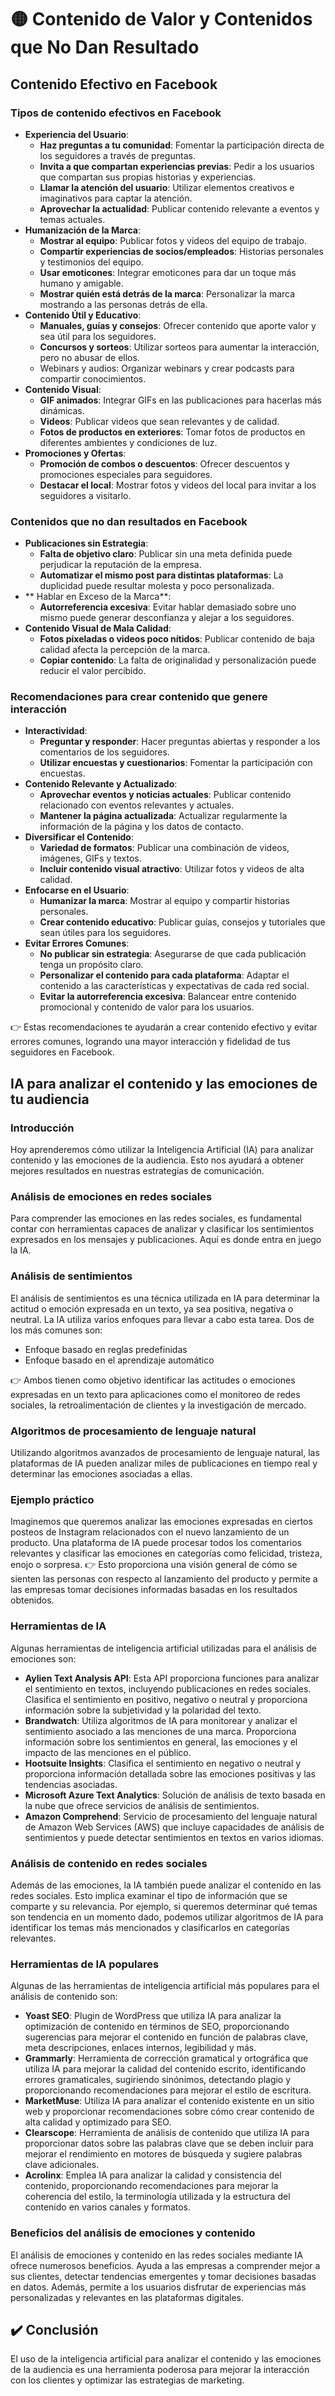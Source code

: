 # 🟡 Contenido de Valor y Contenidos que No Dan Resultado

## Contenido Efectivo en Facebook

### Tipos de contenido efectivos en Facebook
- **Experiencia del Usuario**:
    - **Haz preguntas a tu comunidad**: Fomentar la participación directa de los seguidores a través de preguntas.
    - **Invita a que compartan experiencias previas**: Pedir a los usuarios que compartan sus propias historias y experiencias.
    - **Llamar la atención del usuario**: Utilizar elementos creativos e imaginativos para captar la atención.
    - **Aprovechar la actualidad**: Publicar contenido relevante a eventos y temas actuales.
- **Humanización de la Marca**:
    - **Mostrar al equipo**: Publicar fotos y videos del equipo de trabajo.
    - **Compartir experiencias de socios/empleados**: Historias personales y testimonios del equipo.
    - **Usar emoticones**: Integrar emoticones para dar un toque más humano y amigable.
    - **Mostrar quién está detrás de la marca**: Personalizar la marca mostrando a las personas detrás de ella.
- **Contenido Útil y Educativo**:
    - **Manuales, guías y consejos**: Ofrecer contenido que aporte valor y sea útil para los seguidores.
    - **Concursos y sorteos**: Utilizar sorteos para aumentar la interacción, pero no abusar de ellos.
    - Webinars y audios: Organizar webinars y crear podcasts para compartir conocimientos.
- **Contenido Visual**:
    - **GIF animados**: Integrar GIFs en las publicaciones para hacerlas más dinámicas.
    - **Videos**: Publicar videos que sean relevantes y de calidad.
    - **Fotos de productos en exteriores**: Tomar fotos de productos en diferentes ambientes y condiciones de luz.
- **Promociones y Ofertas**:
    - **Promoción de combos o descuentos**: Ofrecer descuentos y promociones especiales para seguidores.
    - **Destacar el local**: Mostrar fotos y videos del local para invitar a los seguidores a visitarlo.


### Contenidos que no dan resultados en Facebook
- **Publicaciones sin Estrategia**:
    - **Falta de objetivo claro**: Publicar sin una meta definida puede perjudicar la reputación de la empresa.
    - **Automatizar el mismo post para distintas plataformas**: La duplicidad puede resultar molesta y poco personalizada.
- ** Hablar en Exceso de la Marca**:
    - **Autorreferencia excesiva**: Evitar hablar demasiado sobre uno mismo puede generar desconfianza y alejar a los seguidores.
- **Contenido Visual de Mala Calidad**:
    - **Fotos pixeladas o videos poco nítidos**: Publicar contenido de baja calidad afecta la percepción de la marca.
    - **Copiar contenido**: La falta de originalidad y personalización puede reducir el valor percibido.

### Recomendaciones para crear contenido que genere interacción
- **Interactividad**:
    - **Preguntar y responder**: Hacer preguntas abiertas y responder a los comentarios de los seguidores.
    - **Utilizar encuestas y cuestionarios**: Fomentar la participación con encuestas.
- **Contenido Relevante y Actualizado**:
    - **Aprovechar eventos y noticias actuales**: Publicar contenido relacionado con eventos relevantes y actuales.
    - **Mantener la página actualizada**: Actualizar regularmente la información de la página y los datos de contacto.
- **Diversificar el Contenido**:
    - **Variedad de formatos**: Publicar una combinación de videos, imágenes, GIFs y textos.
    - **Incluir contenido visual atractivo**: Utilizar fotos y videos de alta calidad.
- **Enfocarse en el Usuario**:
    - **Humanizar la marca**: Mostrar al equipo y compartir historias personales.
    - **Crear contenido educativo**: Publicar guías, consejos y tutoriales que sean útiles para los seguidores.
- **Evitar Errores Comunes**:
    - **No publicar sin estrategia**: Asegurarse de que cada publicación tenga un propósito claro.
    - **Personalizar el contenido para cada plataforma**: Adaptar el contenido a las características y expectativas de cada red social.
    - **Evitar la autorreferencia excesiva**: Balancear entre contenido promocional y contenido de valor para los usuarios.

👉 Estas recomendaciones te ayudarán a crear contenido efectivo y evitar errores comunes, logrando una mayor interacción y fidelidad de tus seguidores en Facebook.


## IA para analizar el contenido y las emociones de tu audiencia

### Introducción
Hoy aprenderemos cómo utilizar la Inteligencia Artificial (IA) para analizar contenido y las emociones de la audiencia. Esto nos ayudará a obtener mejores resultados en nuestras estrategias de comunicación.

### Análisis de emociones en redes sociales
Para comprender las emociones en las redes sociales, es fundamental contar con herramientas capaces de analizar y clasificar los sentimientos expresados en los mensajes y publicaciones. Aquí es donde entra en juego la IA.

### Análisis de sentimientos
El análisis de sentimientos es una técnica utilizada en IA para determinar la actitud o emoción expresada en un texto, ya sea positiva, negativa o neutral. La IA utiliza varios enfoques para llevar a cabo esta tarea. Dos de los más comunes son:
- Enfoque basado en reglas predefinidas
- Enfoque basado en el aprendizaje automático

👉 Ambos tienen como objetivo identificar las actitudes o emociones expresadas en un texto para aplicaciones como el monitoreo de redes sociales, la retroalimentación de clientes y la investigación de mercado.

### Algoritmos de procesamiento de lenguaje natural
Utilizando algoritmos avanzados de procesamiento de lenguaje natural, las plataformas de IA pueden analizar miles de publicaciones en tiempo real y determinar las emociones asociadas a ellas.

### Ejemplo práctico
Imaginemos que queremos analizar las emociones expresadas en ciertos posteos de Instagram relacionados con el nuevo lanzamiento de un producto. Una plataforma de IA puede procesar todos los comentarios relevantes y clasificar las emociones en categorías como felicidad, tristeza, enojo o sorpresa. 
👉 Esto proporciona una visión general de cómo se sienten las personas con respecto al lanzamiento del producto y permite a las empresas tomar decisiones informadas basadas en los resultados obtenidos.

### Herramientas de IA
Algunas herramientas de inteligencia artificial utilizadas para el análisis de emociones son:
- **Aylien Text Analysis API**: Esta API proporciona funciones para analizar el sentimiento en textos, incluyendo publicaciones en redes sociales. Clasifica el sentimiento en positivo, negativo o neutral y proporciona información sobre la subjetividad y la polaridad del texto.
- **Brandwatch**: Utiliza algoritmos de IA para monitorear y analizar el sentimiento asociado a las menciones de una marca. Proporciona información sobre los sentimientos en general, las emociones y el impacto de las menciones en el público.
- **Hootsuite Insights**: Clasifica el sentimiento en negativo o neutral y proporciona información detallada sobre las emociones positivas y las tendencias asociadas.
- **Microsoft Azure Text Analytics**: Solución de análisis de texto basada en la nube que ofrece servicios de análisis de sentimientos.
- **Amazon Comprehend**: Servicio de procesamiento del lenguaje natural de Amazon Web Services (AWS) que incluye capacidades de análisis de sentimientos y puede detectar sentimientos en textos en varios idiomas.

### Análisis de contenido en redes sociales
Además de las emociones, la IA también puede analizar el contenido en las redes sociales. Esto implica examinar el tipo de información que se comparte y su relevancia. Por ejemplo, si queremos determinar qué temas son tendencia en un momento dado, podemos utilizar algoritmos de IA para identificar los temas más mencionados y clasificarlos en categorías relevantes.

### Herramientas de IA populares
Algunas de las herramientas de inteligencia artificial más populares para el análisis de contenido son:
- **Yoast SEO**: Plugin de WordPress que utiliza IA para analizar la optimización de contenido en términos de SEO, proporcionando sugerencias para mejorar el contenido en función de palabras clave, meta descripciones, enlaces internos, legibilidad y más.
- **Grammarly**: Herramienta de corrección gramatical y ortográfica que utiliza IA para mejorar la calidad del contenido escrito, identificando errores gramaticales, sugiriendo sinónimos, detectando plagio y proporcionando recomendaciones para mejorar el estilo de escritura.
- **MarketMuse**: Utiliza IA para analizar el contenido existente en un sitio web y proporcionar recomendaciones sobre cómo crear contenido de alta calidad y optimizado para SEO.
- **Clearscope**: Herramienta de análisis de contenido que utiliza IA para proporcionar datos sobre las palabras clave que se deben incluir para mejorar el rendimiento en motores de búsqueda y sugiere palabras clave adicionales.
- **Acrolinx**: Emplea IA para analizar la calidad y consistencia del contenido, proporcionando recomendaciones para mejorar la coherencia del estilo, la terminología utilizada y la estructura del contenido en varios canales y formatos.

### Beneficios del análisis de emociones y contenido
El análisis de emociones y contenido en las redes sociales mediante IA ofrece numerosos beneficios. Ayuda a las empresas a comprender mejor a sus clientes, detectar tendencias emergentes y tomar decisiones basadas en datos. Además, permite a los usuarios disfrutar de experiencias más personalizadas y relevantes en las plataformas digitales.

## ✔️ Conclusión
El uso de la inteligencia artificial para analizar el contenido y las emociones de la audiencia es una herramienta poderosa para mejorar la interacción con los clientes y optimizar las estrategias de marketing.
